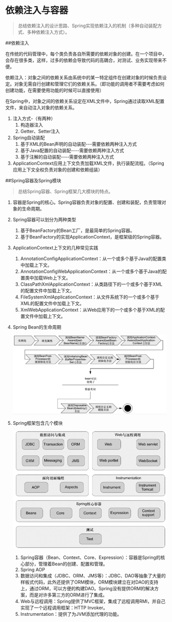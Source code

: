 # 依赖注入与容器

> 总结依赖注入的设计思路、Spring实现依赖注入的机制（多种自动装配方式、多种依赖注入方式）。



##依赖注入

​    在传统的代码管理中，每个类负责各自所需要的依赖对象的创建。在一个项目中，会存在很多类，这样，过多的依赖会导致代码的高耦合，对测试、业务实现带来不便。

​    依赖注入：对象之间的依赖关系由系统中的某一特定组件在创建对象的时候负责设定。对象无需自行创建和管理它们的依赖关系。（即功能的调用者不需要考虑如何创建功能，在需要使用功能的时候可以直接使用）

​    在Spring中，对象之间的依赖关系设定在XML文件中，Spring通过读取XML配置文件，来自动注入对象的依赖关系。

1. 注入方式-（有两种）
   1. 构造器注入
   2. Getter、Setter注入
2. Spring自动装配
   1. 基于XML的Bean声明的自动装配---需要依赖两种注入方式
   2. 基于Java配置的自动装配----需要依赖两种注入方式
   3. 基于注解的自动装配----需要依赖两种注入方式
3. ApplicationContext应用上下文负责加载XML文件，执行装配流程。（Spring应用上下文全权负责对象的创建和依赖组装）



##Spring容器及Spring模块

> 总结Spring容器、Spring框架几大模块的特点。



1. 容器是Spring的核心。Spring容器负责对象的配置、创建和装配，负责管理对象的生命周期。

2. Spring容器可以划分为两种类型

   1. 基于BeanFactory的Bean工厂，是最简单的Spring容器。
   2. 基于BeanFactory的实现ApplicationContext，是框架级的Spring容器。

3. ApplicationContext上下文的几种常见实践

   1. AnnotationConfigApplicationContext：从一个或多个基于Java的配置类中加载上下文。
   2. AnnotationConfigWebApplicationContext：从一个或多个基于Java的配置类中加载Web上下文。
   3. ClassPathXmlApplicationContext：从类路径下的一个或多个基于XML的配置文件中加载上下文。
   4. FileSystemXmlApplicationContext：从文件系统下的一个或多个基于XML的配置文件中加载上下文。
   5. XmlWebApplicationContext：从Web应用下的一个或多个基于XML的配置文件中加载上下文。

4. Spring Bean的生命周期

   ![Spring生命周期](./Spring生命周期.png)

5. Spring框架包含几个模块

   ![Spring框架主要模块](./Spring模块.png)

   1. Spring容器（Bean、Context、Core、Expression）：容器是Spring的核心部分，管理着Bean的创建、配置和管理。
   2. Spring AOP
   3. 数据访问和集成（JDBC、ORM、JMS等）：JDBC、DAO等抽象了大量的样板式代码，此外还提供了ORM模块，ORM模块建立在对DAO的支持上，通过ORM，可以方便的构建DAO。Spring没有提供ORM的解决方案，而是对许多第三方的ORM进行了集成。
   4. Web与远程调用：Spring提供了MVC框架，集成了远程调用RMI，并自己实现了一个远程调用框架：HTTP Invoker。
   5. Instrumentation：提供了为JVM添加代理的功能。